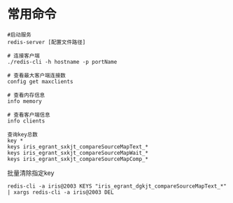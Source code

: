 # 常用命令




~~~
#启动服务
redis-server [配置文件路径]

# 连接客户端
./redis-cli -h hostname -p portName

# 查看最大客户端连接数
config get maxclients

# 查看内存信息
info memory

# 查看客户端信息
info clients

查询key总数
key *
keys iris_egrant_sxkjt_compareSourceMapText_* 
keys iris_egrant_sxkjt_compareSourceMapWait_* 
keys iris_egrant_sxkjt_compareSourceMapComp_*
~~~

批量清除指定key

`redis-cli -a iris@2003 KEYS "iris_egrant_dgkjt_compareSourceMapText_*" | xargs redis-cli -a iris@2003 DEL`